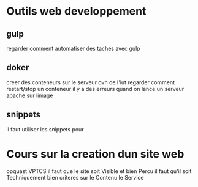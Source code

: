 # Outils web developpement

## gulp
regarder comment automatiser des taches avec gulp

## doker
creer des conteneurs sur le serveur ovh de l'iut 
regarder comment restart/stop un conteneur
il y a des erreurs quand on lance un serveur apache sur limage


## snippets
il faut utiliser les snippets pour

# Cours sur la creation dun site web

opquast
VPTCS
il faut que le site soit Visible et bien Percu
il faut qu'il soit Techniquement bien
criteres sur le Contenu
le Service


